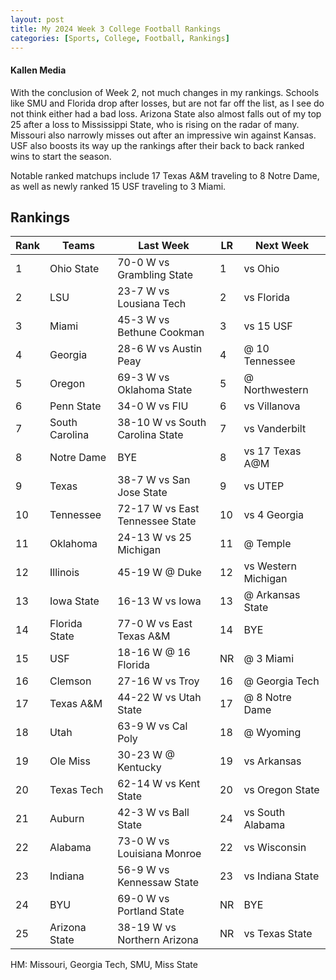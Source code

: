 ```yaml
---
layout: post
title: My 2024 Week 3 College Football Rankings
categories: [Sports, College, Football, Rankings]
---
```


#### Kallen Media

With the conclusion of Week 2, not much changes in my rankings.  Schools like SMU and Florida drop after losses, but are not far off the list, as I see do not think either had a bad loss.  Arizona State also almost falls out of my top 25 after a loss to Mississippi State, who is rising on the radar of many.  Missouri also narrowly misses out after an impressive win against Kansas.  USF also boosts its way up the rankings after their back to back ranked wins to start the season.

Notable ranked matchups include 17 Texas A&M traveling to 8 Notre Dame, as well as newly ranked 15 USF traveling to 3 Miami.


## Rankings

|Rank | Teams              | Last Week                       | LR | Next Week           |        
|---- | ------------------ |---------------------------------| -- |---------------------|
|1    | Ohio State         | 70-0 W vs Grambling State       | 1  | vs Ohio             |
|2    | LSU                | 23-7 W vs Lousiana Tech         | 2  | vs Florida          |
|3    | Miami              | 45-3 W vs Bethune Cookman       | 3  | vs 15 USF           |
|4    | Georgia            | 28-6 W vs Austin Peay           | 4  | @ 10 Tennessee      |
|5    | Oregon             | 69-3 W vs Oklahoma State        | 5  | @ Northwestern      |
|6    | Penn State         | 34-0 W vs FIU                   | 6  | vs Villanova        |
|7    | South Carolina     | 38-10 W vs South Carolina State | 7  | vs Vanderbilt       |
|8    | Notre Dame         | BYE                             | 8  | vs 17 Texas A@M     |
|9    | Texas              | 38-7 W vs San Jose State        | 9  | vs UTEP             |
|10   | Tennessee          | 72-17 W vs East Tennessee State | 10 | vs 4 Georgia        |
|11   | Oklahoma           | 24-13 W vs 25 Michigan          | 11 | @ Temple            |
|12   | Illinois           | 45-19 W @ Duke                  | 12 | vs Western Michigan |
|13   | Iowa State         | 16-13 W vs Iowa                 | 13 | @ Arkansas State    |
|14   | Florida State      | 77-0 W vs East Texas A&M        | 14 | BYE                 |
|15   | USF                | 18-16 W @ 16 Florida            | NR | @ 3 Miami           |
|16   | Clemson            | 27-16 W vs Troy                 | 16 | @ Georgia Tech      |
|17   | Texas A&M          | 44-22 W vs Utah State           | 17 | @ 8 Notre Dame      |
|18   | Utah               | 63-9 W vs Cal Poly              | 18 | @ Wyoming           |
|19   | Ole Miss           | 30-23 W @ Kentucky              | 19 | vs Arkansas         |
|20   | Texas Tech         | 62-14 W vs Kent State           | 20 | vs Oregon State     |
|21   | Auburn             | 42-3 W vs Ball State            | 24 | vs South Alabama    |
|22   | Alabama            | 73-0 W vs Louisiana Monroe      | 22 | vs Wisconsin        |
|23   | Indiana            | 56-9 W vs Kennessaw State       | 23 | vs Indiana State    |
|24   | BYU                | 69-0 W vs Portland State        | NR | BYE                 |
|25   | Arizona State      | 38-19 W vs Northern Arizona     | NR | vs Texas State      |

HM: Missouri, Georgia Tech, SMU, Miss State
